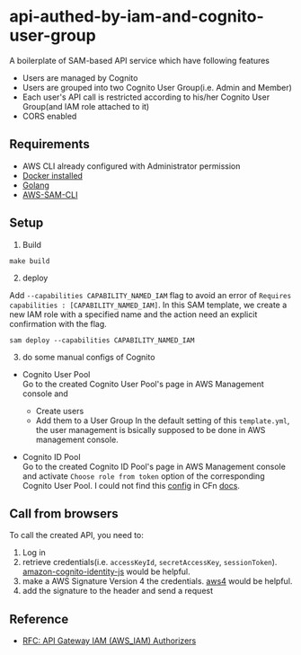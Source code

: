 # api-authed-by-iam-and-cognito-user-group

A boilerplate of SAM-based API service which have following features  
- Users are managed by Cognito
- Users are grouped into two Cognito User Group(i.e. Admin and Member)
- Each user's API call is restricted according to his/her Cognito User Group(and IAM role attached to it)
- CORS enabled

## Requirements

* AWS CLI already configured with Administrator permission
* [Docker installed](https://www.docker.com/community-edition)
* [Golang](https://golang.org)
* [AWS-SAM-CLI](https://github.com/awslabs/aws-sam-cli)

## Setup

1. Build

```
make build
```

2. deploy  

Add `--capabilities CAPABILITY_NAMED_IAM` flag to avoid an error of `Requires capabilities : [CAPABILITY_NAMED_IAM]`.
In this SAM template, we create a new IAM role with a specified name and the action need an explicit confirmation with the flag.

```
sam deploy --capabilities CAPABILITY_NAMED_IAM
```

3. do some manual configs of Cognito  

- Cognito User Pool  
Go to the created Cognito User Pool's page in AWS Management console and
    - Create users
    - Add them to a User Group
In the default setting of this `template.yml`, the user management is bsically supposed to be done in AWS management console.

- Cognito ID Pool  
Go to the created Cognito ID Pool's page in AWS Management console and activate `Choose role from token` option of the corresponding Cognito User Pool.
I could not find this [config](https://docs.aws.amazon.com/ja_jp/cognito/latest/developerguide/cognito-user-pools-user-groups.html) in CFn [docs](https://docs.aws.amazon.com/ja_jp/AWSCloudFormation/latest/UserGuide/aws-properties-cognito-identitypool-cognitoidentityprovider.html).

## Call from browsers

To call the created API, you need to:
1. Log in
2. retrieve credentials(i.e. `accessKeyId`, `secretAccessKey`, `sessionToken`). [amazon-cognito-identity-js](https://www.npmjs.com/package/amazon-cognito-identity-js) would be helpful.
3. make a  AWS Signature Version 4 the credentials. [aws4](https://www.npmjs.com/package/aws4) would be helpful.
4. add the signature to the header and send a request

## Reference

- [RFC: API Gateway IAM (AWS_IAM) Authorizers](https://github.com/awslabs/serverless-application-model/issues/781)